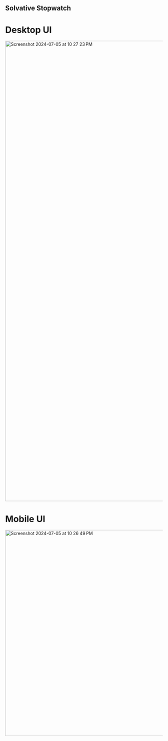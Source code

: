 ## Solvative Stopwatch
# Desktop UI
<img width="1470" alt="Screenshot 2024-07-05 at 10 27 23 PM" src="https://github.com/4nku5h1/Solvative/assets/86114581/8af5a9dd-5ecc-4247-bea0-43fa316baebb">

# Mobile UI
<img width="658" alt="Screenshot 2024-07-05 at 10 26 49 PM" src="https://github.com/4nku5h1/Solvative/assets/86114581/63f01d22-a1dc-4649-806d-ff1864e41768">
